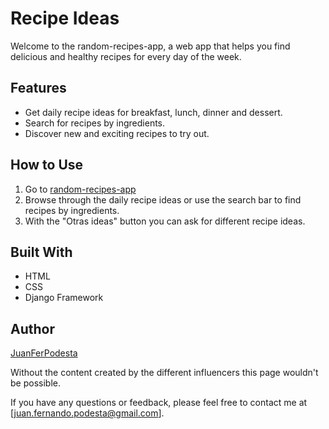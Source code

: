 # Recipe Ideas

Welcome to the random-recipes-app, a web app that helps you find delicious and healthy recipes for every day of the week.

## Features
- Get daily recipe ideas for breakfast, lunch, dinner and dessert.
- Search for recipes by ingredients.
- Discover new and exciting recipes to try out.

## How to Use
1. Go to [random-recipes-app](https://random-recipes-app-production.up.railway.app/)
2. Browse through the daily recipe ideas or use the search bar to find recipes by ingredients.
3. With the "Otras ideas" button you can ask for different recipe ideas.

## Built With
- HTML
- CSS
- Django Framework

## Author
[JuanFerPodesta](https://github.com/JuanFerPodesta)

Without the content created by the different influencers this page wouldn't be possible.

If you have any questions or feedback, please feel free to contact me at [juan.fernando.podesta@gmail.com].